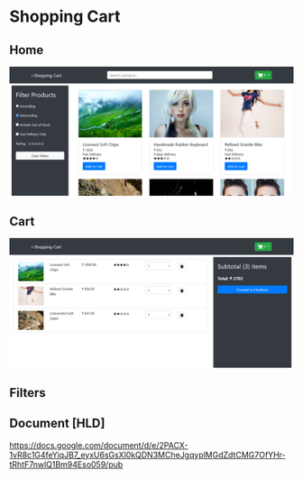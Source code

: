 # Shopping Cart

## Home
![home](./images/2.png?raw=true "Title")
## Cart
![Cart](./images/1.png?raw=true "Title")

## Filters


## Document [HLD]
 https://docs.google.com/document/d/e/2PACX-1vR8c1G4feYiqJB7_eyxU6sGsXl0kQDN3MCheJgqyplMGdZdtCMG7OfYHr-tRhtF7nwlQ1Bm94Eso059/pub
